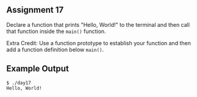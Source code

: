 ## Assignment 17
Declare a function that prints "Hello, World!" to the terminal and then call that function inside the `main()` function.

Extra Credit: Use a function prototype to establish your function and then add a function definition below `main()`.

## Example Output
```terminal_session
$ ./day17                                         
Hello, World!
```
